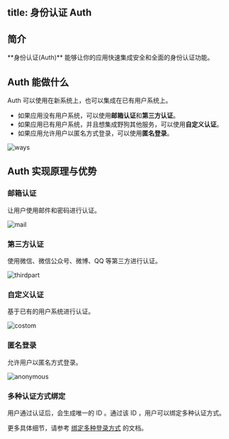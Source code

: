 
title: 身份认证 Auth
---
<h2 id='简介' class="article-heading top-heading">简介</h2>
**身份认证(Auth)** 能够让你的应用快速集成安全和全面的身份认证功能。


## Auth 能做什么

Auth 可以使用在新系统上，也可以集成在已有用户系统上。

- 如果应用没有用户系统，可以使用**邮箱认证**和**第三方认证**。
- 如果应用已有用户系统，并且想集成野狗其他服务，可以使用**自定义认证**。
- 如果应用允许用户以匿名方式登录，可以使用**匿名登录**。


<img src="/images/manyway.png" alt="ways" >


## Auth 实现原理与优势

### 邮箱认证

让用户使用邮件和密码进行认证。

<img src="/images/mail.jpg" alt="mail" >



### 第三方认证 

使用微信、微信公众号、微博、QQ 等第三方进行认证。

<img src="/images/thirdpart.jpg" alt="thirdpart" >



### 自定义认证

基于已有的用户系统进行认证。

<img src="/images/custom.jpg" alt="costom">



### 匿名登录

允许用户以匿名方式登录。

<img src="/images/anonymous.jpg" alt="anonymous" >



### 多种认证方式绑定

用户通过认证后，会生成唯一的 ID 。通过该 ID ，用户可以绑定多种认证方式。

更多具体细节，请参考 [绑定多种登录方式](/guide/auth/web/link.html) 的文档。










